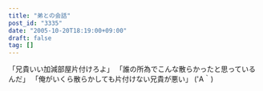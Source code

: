 ```yaml
---
title: "弟との会話"
post_id: "3335"
date: "2005-10-20T18:19:00+09:00"
draft: false
tag: []
---
```



「兄貴いい加減部屋片付けろよ」 「誰の所為でこんな散らかったと思っているんだ」 「俺がいくら散らかしても片付けない兄貴が悪い」 ('A｀)
